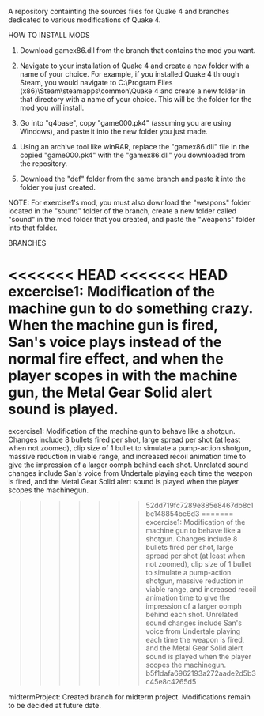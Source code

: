 A repository containting the sources files for Quake 4 and branches dedicated to various modifications of Quake 4.

HOW TO INSTALL MODS
1. Download gamex86.dll from the branch that contains the mod you want. 

2. Navigate to your installation of Quake 4 and create a new folder with a name of your choice. For example, if you installed Quake 4 through Steam, you would navigate to C:\Program Files (x86)\Steam\steamapps\common\Quake 4 and create a new folder in that directory with a name of your choice. This will be the folder for the mod you will install. 

3. Go into "q4base", copy "game000.pk4" (assuming you are using Windows), and paste it into the new folder you just made. 

4. Using an archive tool like winRAR, replace the "gamex86.dll" file in the copied "game000.pk4" with the "gamex86.dll" you downloaded from the repository. 

5. Download the "def" folder from the same branch and paste it into the folder you just created. 

NOTE: For exercise1's mod, you must also download the "weapons" folder located in the "sound" folder of the branch, create a new folder called "sound" in the mod folder that you created, and paste the "weapons" folder into that folder. 


BRANCHES

<<<<<<< HEAD
<<<<<<< HEAD
excercise1: Modification of the machine gun to do something crazy. When the machine gun is fired, San's voice plays instead of the normal fire effect, and when the player scopes in with the machine gun, the Metal Gear Solid alert sound is played. 
=======
excercise1: Modification of the machine gun to behave like a shotgun. Changes include 8 bullets fired per shot, large spread per shot (at least when not zoomed), clip size of 1 bullet to simulate a pump-action shotgun, massive reduction in viable range, and increased recoil animation time to give the impression of a larger oomph behind each shot. Unrelated sound changes include San's voice from Undertale playing each time the weapon is fired, and the Metal Gear Solid alert sound is played when the player scopes the machinegun. 
>>>>>>> 52dd719fc7289e885e8467db8c1be148854be6d3
=======
excercise1: Modification of the machine gun to behave like a shotgun. Changes include 8 bullets fired per shot, large spread per shot (at least when not zoomed), clip size of 1 bullet to simulate a pump-action shotgun, massive reduction in viable range, and increased recoil animation time to give the impression of a larger oomph behind each shot. Unrelated sound changes include San's voice from Undertale playing each time the weapon is fired, and the Metal Gear Solid alert sound is played when the player scopes the machinegun.
>>>>>>> b5f1dafa6962193a272aade2d5b3c45e8c4265d5

midtermProject: Created branch for midterm project. Modifications remain to be decided at future date.
